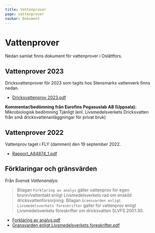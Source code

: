 ```yaml
---
title: Vattenprover
page: vattenprover
navbar: Dokument
---
```




# Vattenprover

Nedan samlat finns dokument för vattenprover i Oslättfors.


## Vattenprover 2023

Dricksvattenprover för 2023 som tagits hos Stensmarks vattenverk finns nedan.

- <a href="/assets/files/Dricksvattenprov-2023.pdf" target="_blank">Dricksvattenprov 2023.pdf</a>

**Kommentar/bedömning från Eurofins Pegasuslab AB (Uppsala):**
Mikrobiologisk bedömning
Tjänligt (enl. Livsmedelsverkets Dricksvatten från små dricksvattenanläggningar för privat bruk)

## Vattenprover 2022

Vattenprov taget i FLY (dammen) den 19 september 2022.

- <a href="/assets/files/Rapport_A84874_1.pdf" target="_blank">Rapport_A84874_1.pdf</a>

## Förklaringar och gränsvärden

Från *Svensk Vattenanalys*:

> Bilagan `Forklaring av analys` gäller vattenprov for egen brunn/vattentakt enligt Livsmedelsverkets rad om enskild dricksvattenforsorjning. Bilagan `Gransvarden enligt Livsmedelsverkets foreskrifter` galler for vattenprov enligt Livsmedelsverkets föreskrifter om dricksvatten SLVFS 2001:30.

- <a href="/assets/files/Forklaring_av_analys.pdf" target="_blank">Forklaring av analys.pdf</a>
- <a href="/assets/files/gransvarden.pdf" target="_blank">Gransvarden enligt Livsmedelsverkets foreskrifter.pdf</a>

